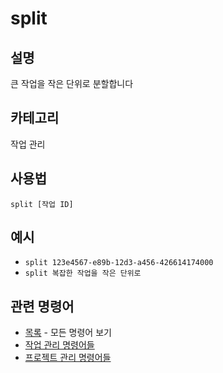 # split

## 설명
큰 작업을 작은 단위로 분할합니다

## 카테고리
작업 관리

## 사용법
```
split [작업 ID]
```

## 예시
- `split 123e4567-e89b-12d3-a456-426614174000`
- `split 복잡한 작업을 작은 단위로`

## 관련 명령어
- [목록](list.md) - 모든 명령어 보기
- [작업 관리 명령어들](../task-management.md)
- [프로젝트 관리 명령어들](../project-management.md)

